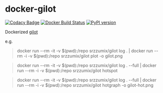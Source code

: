 # docker-gilot

[![Codacy Badge](https://api.codacy.com/project/badge/Grade/264f631b3aa942ddaf2f683987b540e5)](https://app.codacy.com/manual/srz-zumix/docker-gilot?utm_source=github.com&utm_medium=referral&utm_content=srz-zumix/docker-gilot&utm_campaign=Badge_Grade_Settings)
[![Docker Build Status](https://img.shields.io/docker/cloud/build/srzzumix/gilot.svg)](https://hub.docker.com/r/srzzumix/gilot/)
[![PyPI version](https://badge.fury.io/py/gilot.svg)](https://badge.fury.io/py/gilot)

Dockerized [gilot](https://github.com/hirokidaichi/gilot)

e.g.

> docker run --rm -it -v $(pwd):/repo srzzumix/gilot log . | docker run --rm -i -v $(pwd):/repo srzzumix/gilot plot -o gilot.png

> docker run --rm -it -v $(pwd):/repo srzzumix/gilot log . --full | docker run --rm -i -v $(pwd):/repo srzzumix/gilot hotspot

> docker run --rm -it -v $(pwd):/repo srzzumix/gilot log . --full | docker run --rm -i -v $(pwd):/repo srzzumix/gilot hotgraph -o gilot-hot.png
